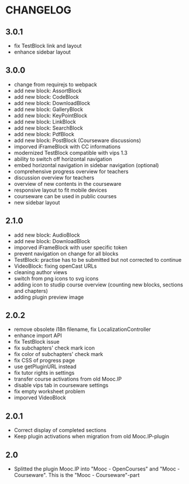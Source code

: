 CHANGELOG
=========
3.0.1
-----
* fix TestBlock link and layout
* enhance sidebar layout

3.0.0
-----
* change from requirejs to webpack
* add new block: AssortBlock
* add new block: CodeBlock
* add new block: DownloadBlock
* add new block: GalleryBlock
* add new block: KeyPointBlock
* add new block: LinkBlock
* add new block: SearchBlock
* add new block: PdfBlock
* add new block: PostBlock (Courseware discussions)
* imporved iFrameBlock with CC informations
* modernized TestBlock compatible with vips 1.3
* ability to switch off horizontal navigation
* embed horizontal navigation in sidebar navigation (optional)
* comprehensive progress overview for teachers
* discussion overview for teachers
* overview of new contents in the courseware
* responsive layout to fit mobile devices
* courseware can be used in public courses
* new sidebar layout

2.1.0
-----
* add new block: AudioBlock
* add new block: DownloadBlock
* imporved iFrameBlock with user specific token
* prevent navigation on change for all blocks
* TestBlock: practise has to be submitted but not corrected to continue
* VideoBlock: fixing openCast URLs
* cleaning author views
* switch from png icons to svg icons
* adding icon to studip course overview (counting new blocks, sections and chapters)
* adding plugin preview image

2.0.2
-----
* remove obsolete i18n filename, fix LocalizationController
* enhance import API
* fix TestBlock issue
* fix subchapters' check mark icon
* fix color of subchapters' check mark
* fix CSS of progress page
* use getPluginURL instead
* fix tutor rights in settings
* transfer course activations from old Mooc.IP
* disable vips tab in courseware settings
* fix empty worksheet problem
* imporved VideoBlock 

2.0.1
-----
* Correct display of completed sections
* Keep plugin activations when migration from old Mooc.IP-plugin

2.0
---
* Splitted the plugin Mooc.IP into "Mooc - OpenCourses" and "Mooc - Courseware". This is the "Mooc - Courseware"-part
